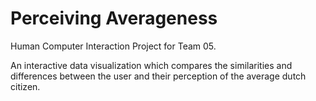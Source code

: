 # Perceiving Averageness
Human Computer Interaction Project for Team 05.

An interactive data visualization which compares the similarities and differences between the user and their perception of the average dutch citizen.  
